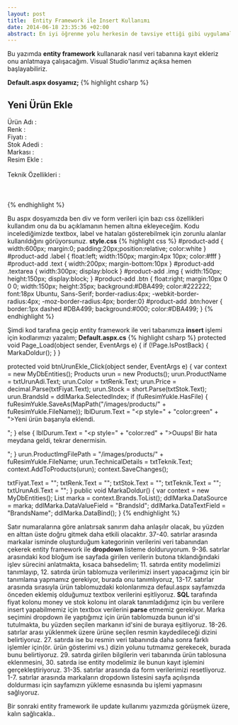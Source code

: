 ```yaml
---
layout: post
title:  Entity Framework ile Insert Kullanımı
date: 2014-06-18 23:35:36 +02:00
abstract: En iyi öğrenme yolu herkesin de tavsiye ettiği gibi uygulamalı(proje) olarak öğrenmedir düşüncesiyle hareket ederek yeni başladığım web projemde Entity Framework kullanmaya karar verdim..
---
```


Bu yazımda **entity framework** kullanarak nasıl veri tabanına kayıt ekleriz onu anlatmaya çalışacağım. Visual Studio'larımız açıksa hemen başlayabiliriz.

**Default.aspx dosyamız;**
{% highlight csharp %}
<div id="product-add">
  <h2>Yeni Ürün Ekle</h2>
  <asp:Label runat="server" class="label">Ürün Adı :</asp:Label>
  <asp:TextBox ID="txtUrunAdi" runat="server" class="text" placeholder="Örn: iPhone 5S"></asp:TextBox>
  <asp:RequiredFieldValidator ID="rfvProductName" runat="server" ControlToValidate="txtUrunAdi" Display="Dynamic" ErrorMessage="Ürün Adı Girmediniz !"></asp:RequiredFieldValidator><br />
  <asp:Label runat="server" class="label">Renk :</asp:Label>
  <asp:TextBox ID="txtRenk" runat="server" class="text" placeholder="Örn: Kırmızı"></asp:TextBox><br />
  <asp:Label runat="server" class="label">Fiyatı :</asp:Label>
  <asp:TextBox ID="txtFiyat" runat="server" class="text" placeholder="Örn: 1500"></asp:TextBox>
  <asp:RegularExpressionValidator ID="revFiyat" runat="server" ControlToValidate="txtFiyat" ErrorMessage="Geçerli bir fiyat girin!" ValidationExpression="^[0-9]+$"></asp:RegularExpressionValidator>
  <asp:RequiredFieldValidator ID="rfvFiyat" runat="server" ControlToValidate="txtFiyat" ErrorMessage="Fiyat Girmediniz!"></asp:RequiredFieldValidator><br />
  <asp:Label runat="server" class="label">Stok Adedi :</asp:Label>
  <asp:TextBox ID="txtStok" runat="server" class="text"></asp:TextBox><br />
  <asp:Label runat="server" class="label">Markası :</asp:Label>
  <asp:DropDownList ID="ddlMarka" runat="server" class="text" ></asp:DropDownList>
  <asp:RequiredFieldValidator ID="rfMarka" runat="server" ControlToValidate="ddlMarka" ErrorMessage="Ürünün markasını seçmediniz!" InitialValue="Birini seç!"></asp:RequiredFieldValidator><br />
  <asp:Label runat="server" class="label">Resim Ekle :</asp:Label>
  <asp:FileUpload ID="fuResimYukle" runat="server" /><br /><br />
  <asp:Label runat="server" class="label">Teknik Özellikleri :</asp:Label><br /><br />
  <asp:TextBox ID="txtTeknik" runat="server" TextMode="MultiLine" class="textarea"></asp:TextBox>
  <asp:Label ID="lblDurum" runat="server" Text=""></asp:Label>
  <asp:Button ID="btnUrunEkle" Text="Ürün Ekle" runat="server" class="btn" onclick="btnUrunEkle_Click" /><br /><br />
</div>
{% endhighlight %}

Bu aspx dosyamızda ben div ve form verileri için bazı css özellikleri kullandım onu da bu açıklamanın hemen altına ekleyeceğim. Kodu incelediğimizde textbox, label ve hataları gösterebilmek için zorunlu alanlar kullanıldığını görüyorsunuz.
**style.css**
{% highlight css %}
#product-add { width:600px; margin:0; padding:20px;position:relative; color:white }
#product-add .label { float:left; width:150px; margin:4px 10px; color:#fff }
#product-add .text { width:200px; margin-bottom:10px }
#product-add .textarea { width:300px; display:block }
#product-add .img { width:150px; height:150px; display:block; }
#product-add .btn { float:right; margin:10px 0 0 0; width:150px; height:35px; background:#DBA499; color:#222222; font:18px Ubuntu, Sans-Serif; border-radius:4px; -webkit-border-radius:4px; -moz-border-radius:4px; border:0}
#product-add .btn:hover { border:1px dashed #DBA499; background:#000; color:#DBA499; }
{% endhighlight %}

Şimdi kod tarafına geçip entity framework ile veri tabanımıza **insert** işlemi için kodlarımızı yazalım;
**Default.aspx.cs**
{% highlight csharp %}
protected void Page_Load(object sender, EventArgs e)
{
  if (!Page.IsPostBack)
  {
    MarkaDoldur();
  }
}

protected void btnUrunEkle_Click(object sender, EventArgs e)
{
  var context = new MyDbEntities();
  Products urun = new Products();
  urun.ProductName = txtUrunAdi.Text;
  urun.Color = txtRenk.Text;
  urun.Price = decimal.Parse(txtFiyat.Text);
  urun.Stock = short.Parse(txtStok.Text);
  urun.BrandsId = ddlMarka.SelectedIndex;
  if (fuResimYukle.HasFile)
  {
    fuResimYukle.SaveAs(MapPath("/images/products/" + fuResimYukle.FileName));
    lblDurum.Text = "<p style=" + "color:green" + ">Yeni ürün başarıyla eklendi.<p>";
  }
  else
  {
    lblDurum.Text = "<p style=" + "color:red" + ">Ouups! Bir hata meydana geldi, tekrar denermisin.<p>";
  }
  urun.ProductImgFilePath = "/images/products/" + fuResimYukle.FileName;
  urun.TechnicalDetails = txtTeknik.Text;
  context.AddToProducts(urun);
  context.SaveChanges();

  txtFiyat.Text = "";
  txtRenk.Text = "";
  txtStok.Text = "";
  txtTeknik.Text = "";
  txtUrunAdi.Text = "";
}
public void MarkaDoldur()
{
  var context = new MyDbEntities();
  List<Brands> marka = context.Brands.ToList();
  ddlMarka.DataSource = marka;
  ddlMarka.DataValueField = "BrandsId";
  ddlMarka.DataTextField = "BrandsName";
  ddlMarka.DataBind();
}
{% endhighlight %}

Satır numaralarına göre anlatırsak sanırım daha anlaşılır olacak, bu yüzden en alttan üste doğru gitmek daha etkili olacaktır.
37-40. satırlar arasında markalar isminde oluşturduğum kategorinin verilerini veri tabanından çekerek entity framework ile **dropdown** listeme dolduruyorum.
9-36. satırlar arasındaki kod bloğum ise sayfada girilen verilerin butona tıklandığındaki işlev sürecini anlatmakta, kısaca bahsedelim;
11. satırda entity modelimizi tanımlayıp,
12. satırda ürün tablomuza verilerimizi insert yapacağımız için bir tanımlama yapmamız gerekiyor, burada onu tanımlıyoruz,
13-17. satırlar arasında sırasıyla ürün tablomuzdaki kolonlarımıza defaul.aspx sayfamızda önceden eklemiş olduğumuz textbox verilerini eşitliyoruz. **SQL** tarafında fiyat kolonu money ve stok kolonu int olarak tanımladığımız için bu verilere insert yapabilmemiz için textbox verilerini **parse** etmemiz gerekiyor. Marka seçimini dropdown ile yaptığımız için ürün tablomuzda bunun id'si tutulmakta, bu yüzden seçilen markanın id'sini de buraya eşitliyoruz.
18-26. satırlar arası yüklenmek üzere ürüne seçilen resmin kaydedileceği dizini belirtiyoruz.
27. satırda ise bu resmin veri tabanında daha sonra farklı işlemler için(ör. ürün gösterimi vs.) dizin yolunu tutmamız gerekecek, burada bunu belirtiyoruz.
29. satırda girilen bilgilerin veri tabanında ürün tablosuna eklenmesini,
30. satırda ise entity modelimiz ile bunun kayıt işlemini gerçekleştiriyoruz.
31-35. satırlar arasında da form verilerimizi resetliyoruz.
1-7. satırlar arasında markaların dropdown listesini sayfa açılışında doldurması için sayfamızın yükleme esnasında bu işlemi yapmasını sağlıyoruz.

Bir sonraki entity framework ile update kullanımı yazımızda görüşmek üzere, kalın sağlıcakla..

